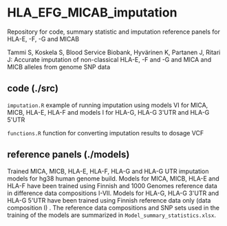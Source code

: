# HLA_EFG_MICAB_imputation

Repository for code, summary statistic and imputation reference panels for HLA-E, -F, -G and MICAB

Tammi S, Koskela S, Blood Service Biobank, Hyvärinen K, Partanen J, Ritari J: Accurate imputation of non-classical HLA-E, -F and -G and MICA and MICB alleles from genome SNP data

## code (./src)

`imputation.R` example of running imputation using models VI for MICA, MICB, HLA-E, HLA-F and models I for HLA-G, HLA-G 3'UTR and HLA-G 5'UTR

`functions.R` function for converting imputation results to dosage VCF

## reference panels (./models)
Trained MICA, MICB, HLA-E, HLA-F, HLA-G and HLA-G UTR imputation models for hg38 human genome build. Models for MICA, MICB, HLA-E and HLA-F have been trained using Finnish and 1000 Genomes reference data in difference data compositions I-VII. Models for HLA-G, HLA-G 3'UTR and HLA-G 5'UTR have been trained using Finnish reference data only (data composition I) . The reference data compositions and SNP sets used in the training of the models are summarized in `Model_summary_statistics.xlsx`.



